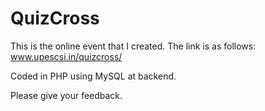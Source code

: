 QuizCross
=========

This is the online event that I created. The link is as follows: www.upescsi.in/quizcross/

Coded in PHP using MySQL at backend.

Please give your feedback.
